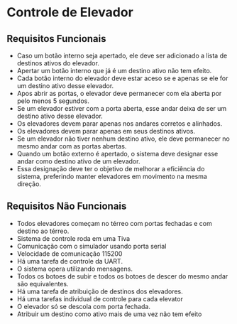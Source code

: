 # Controle de Elevador

## Requisitos Funcionais

* Caso um botão interno seja apertado, ele deve ser adicionado a lista de destinos ativos do elevador.
* Apertar um botão interno que já é um destino ativo não tem efeito.
* Cada botão interno do elevador deve estar aceso se e apenas se ele for um destino ativo desse elevador.
* Apos abrir as portas, o elevador deve permanecer com ela aberta por pelo menos 5 segundos.
* Se um elevador estiver com a porta aberta, esse andar deixa de ser um destino ativo desse elevador.
* Os elevadores devem parar apenas nos andares corretos e alinhados.
* Os elevadores devem parar apenas em seus destinos ativos.
* Se um elevador não tiver nenhum destino ativo, ele deve permanecer no mesmo andar com as portas abertas.
* Quando um botão externo é apertado, o sistema deve designar esse andar como destino ativo de um elevador.
* Essa designação deve ter o objetivo de melhorar a eficiência do sistema, preferindo manter elevadores em movimento na mesma direção.



## Requisitos Não Funcionais

* Todos elevadores começam no térreo com portas fechadas e com destino ao térreo.
* Sistema de controle roda em uma Tiva
* Comunicação com o simulador usando porta serial
* Velocidade de comunicação 115200
* Há uma tarefa de controle da UART.
* O sistema opera utilizando mensagens.
* Todos os botoes de subir e todos os botoes de descer do mesmo andar são equivalentes.
* Há uma tarefa de atribuição de destinos dos elevadores.
* Há uma tarefas individual de controle para cada elevator
* O elevador só se descola com porta fechada.
* Atribuir um destino como ativo mais de uma vez não tem efeito
